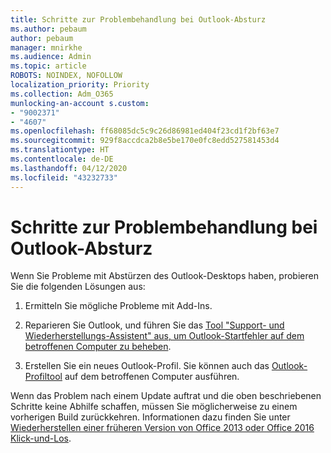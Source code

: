 ```yaml
---
title: Schritte zur Problembehandlung bei Outlook-Absturz
ms.author: pebaum
author: pebaum
manager: mnirkhe
ms.audience: Admin
ms.topic: article
ROBOTS: NOINDEX, NOFOLLOW
localization_priority: Priority
ms.collection: Adm_O365
munlocking-an-account s.custom:
- "9002371"
- "4607"
ms.openlocfilehash: ff68085dc5c9c26d86981ed404f23cd1f2bf63e7
ms.sourcegitcommit: 929f8accdca2b8e5be170e0fc8edd527581453d4
ms.translationtype: HT
ms.contentlocale: de-DE
ms.lasthandoff: 04/12/2020
ms.locfileid: "43232733"
---
```

# <a name="outlook-crash-troubleshooting-steps"></a>Schritte zur Problembehandlung bei Outlook-Absturz

Wenn Sie Probleme mit Abstürzen des Outlook-Desktops haben, probieren Sie die folgenden Lösungen aus:

1. Ermitteln Sie mögliche Probleme mit Add-Ins.

2. Reparieren Sie Outlook, und führen Sie das [Tool "Support- und Wiederherstellungs-Assistent" aus, um Outlook-Startfehler auf dem betroffenen Computer zu beheben](https://aka.ms/SaRA-OutlookWontStart).

3. Erstellen Sie ein neues Outlook-Profil. Sie können auch das [Outlook-Profiltool](https://aka.ms/SaRA-OutlookSetupProfile) auf dem betroffenen Computer ausführen.

Wenn das Problem nach einem Update auftrat und die oben beschriebenen Schritte keine Abhilfe schaffen, müssen Sie möglicherweise zu einem vorherigen Build zurückkehren. Informationen dazu finden Sie unter [Wiederherstellen einer früheren Version von Office 2013 oder Office 2016 Klick-und-Los](https://support.microsoft.com/help/2770432).
